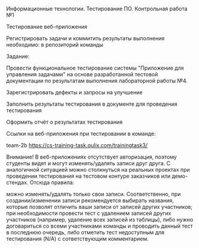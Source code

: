 Информационные технологии. Тестирование ПО. Контрольная работа №1

Тестирование веб-приложения

Регистрировать задачи и коммитить результаты выполнения необходимо: в репозиторий команды


Задание:

Провести функциональное тестирование системы "Приложение для управления задачами" на основе разработанной тестовой документации по результатам выполнения лабораторной работы №4.

Зарегистрировать дефекты и запросы на улучшение

Заполнить результаты тестирования в документе для проведения тестирования

Оформить отчёт о результатах тестирования

Ссылки на веб-приложения при тестировании в команде:

team-2b https://cs-training-task.qulix.com/trainingtask3/


Внимание! В веб-приложениях отсутствует авторизация, поэтому студенты видят и могут изменять/удалять записи друг друга. С аналогичной ситуацией можно столкнуться на реальных проектах при проведении тестирования на тестовом контуре заказчиков или демо-стендах.
Отсюда правила:

можно изменять/удалять только свои записи. Соответственно, при создании/изменении записи рекомендуется выбирать названия, которые позволят отличить ваши записи от записей других участников;
при необходимости провести тест с удалением записей других участников (например, удаление всех записей из таблицы), либо нужно договариться со всеми участниками команды и проводить данный тест в последнюю очередь, либо отметить тест недоступным для тестирования (N/A) с сответствующим комментарием.
